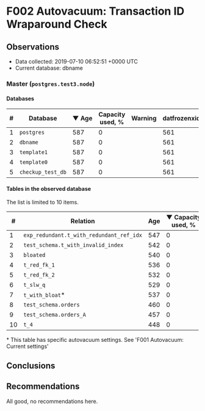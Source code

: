 # F002 Autovacuum: Transaction ID Wraparound Check #

## Observations ##
- Data collected: 2019-07-10 06:52:51 +0000 UTC
- Current database: dbname




### Master (`postgres.test3.node`) ###


#### Databases ####


| \# | Database | &#9660;&nbsp;Age | Capacity used, % | Warning | datfrozenxid |
|--|--------|-----|------------------|---------|--------------|
| 1 |`postgres`|587 |0 |  |561 |
| 2 |`dbname`|587 |0 |  |561 |
| 3 |`template1`|587 |0 |  |561 |
| 4 |`template0`|587 |0 |  |561 |
| 5 |`checkup_test_db`|587 |0 |  |561 |


#### Tables in the observed database ####
The list is limited to 10 items.

| \# | Relation | Age | &#9660;&nbsp;Capacity used, % | Warning |rel_relfrozenxid | toast_relfrozenxid |
|---|-------|-----|------------------|---------|-----------------|--------------------|
| 1 |`exp_redundant.t_with_redundant_ref_idx` |547 |0 |  |601 |0 |
| 2 |`test_schema.t_with_invalid_index` |542 |0 |  |606 |0 |
| 3 |`bloated` |540 |0 |  |608 |0 |
| 4 |`t_red_fk_1` |536 |0 |  |612 |0 |
| 5 |`t_red_fk_2` |532 |0 |  |616 |0 |
| 6 |`t_slw_q` |529 |0 |  |619 |0 |
| 7 |`t_with_bloat`\* |537 |0 |  |611 |0 |
| 8 |`test_schema.orders` |460 |0 |  |688 |0 |
| 9 |`test_schema.orders_A` |457 |0 |  |691 |0 |
| 10 |`t_4` |448 |0 |  |700 |0 |


\* This table has specific autovacuum settings. See 'F001 Autovacuum: Current settings'


## Conclusions ##
 


## Recommendations ##
  All good, no recommendations here.
 

